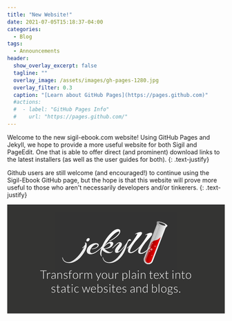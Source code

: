 ```yaml
---
title: "New Website!"
date: 2021-07-05T15:18:37-04:00
categories:
  - Blog
tags:
  - Announcements
header:
  show_overlay_excerpt: false
  tagline: ""
  overlay_image: /assets/images/gh-pages-1280.jpg
  overlay_filter: 0.3
  caption: "[Learn about GitHub Pages](https://pages.github.com)"
  #actions:
  #  - label: "GitHub Pages Info"
  #    url: "https://pages.github.com/"
---
```


Welcome to the new sigil-ebook.com website! Using GitHub Pages and Jekyll, we hope to provide a more useful website for both Sigil and PageEdit. One that is able to offer direct (and prominent) download links to the latest installers (as well as the user guides for both).
{: .text-justify}

Github users are still welcome (and encouraged!) to continue using the Sigil-Ebook GitHub page, but the hope is that this website will prove more useful to those who aren't necessarily developers and/or tinkerers.
{: .text-justify}

[![Jekyll](/assets/images/jekyll-900.png)](https://jekyllrb.com/)